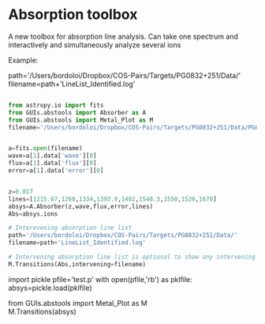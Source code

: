 # Absorption toolbox

A new toolbox for absorption line analysis. 
Can take one spectrum and interactively and simultaneously analyze several
ions

Example:

path='/Users/bordoloi/Dropbox/COS-Pairs/Targets/PG0832+251/Data/'
filename=path+'LineList_Identified.log'


```python

from astropy.io import fits
from GUIs.abstools import Absorber as A
from GUIs.abstools import Metal_Plot as M   
filename='/Users/bordoloi/Dropbox/COS-Pairs/Targets/PG0832+251/Data/PG0832+251_nbin3_coadd.fits'


a=fits.open(filename)
wave=a[1].data['wave'][0]
flux=a[1].data['flux'][0]   
error=a[1].data['error'][0]  


z=0.017
lines=[1215.67,1260,1334,1393.9,1402,1548.3,1550,1526,1670]
absys=A.Absorber(z,wave,flux,error,lines)   
Abs=absys.ions

# Interevening absorption line list
path='/Users/bordoloi/Dropbox/COS-Pairs/Targets/PG0832+251/Data/'
filename=path+'LineList_Identified.log'

# Intervening absorption line list is optional to show any intervening absorbers
M.Transitions(Abs,intervening=filename)
```


import pickle
pfile='test.p'
with open(pfile,'rb') as pklfile:
    absys=pickle.load(pklfile)

from GUIs.abstools import Metal_Plot as M   
M.Transitions(absys)
